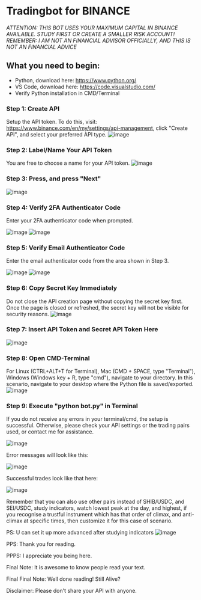 # Tradingbot for BINANCE 
*ATTENTION: THIS BOT USES YOUR MAXIMUM CAPITAL IN BINANCE AVAILABLE. STUDY FIRST OR CREATE A SMALLER RISK ACCOUNT! REMEMBER: I AM NOT AN FINANCIAL ADVISOR OFFICIALLY, AND THIS IS NOT AN FINANCIAL ADVICE* 

## What you need to begin:

- Python, download here: https://www.python.org/
- VS Code, download here: https://code.visualstudio.com/ 
- Verify Python installation in CMD/Terminal

### Step 1: Create API
Setup the API token. To do this, visit: https://www.binance.com/en/my/settings/api-management, click "Create API", and select your preferred API type.
![image](https://github.com/LGLahdo/trading-bot-sei-usdc-and-shib-usdc-daily-revenue-binance/assets/62791047/7c28672e-9668-4a5c-b4e4-0cee66d34e99)


### Step 2: Label/Name Your API Token
You are free to choose a name for your API token.
![image](https://github.com/LGLahdo/trading-bot-sei-usdc-and-shib-usdc-daily-revenue-binance/assets/62791047/ea2eff3c-0104-465b-a040-f70d081e0679)


### Step 3: Press, and press "Next"

![image](https://github.com/LGLahdo/trading-bot-sei-usdc-and-shib-usdc-daily-revenue-binance/assets/62791047/3b1425c6-9cd6-4a09-b4c0-23f453b3d771)

### Step 4: Verify 2FA Authenticator Code
Enter your 2FA authenticator code when prompted.

![image](https://github.com/LGLahdo/trading-bot-sei-usdc-and-shib-usdc-daily-revenue-binance/assets/62791047/f9339377-69a1-42d0-b0d6-d5eee4fd942c)
![image](https://github.com/LGLahdo/trading-bot-sei-usdc-and-shib-usdc-daily-revenue-binance/assets/62791047/37fe9e37-646d-432a-acda-d946417dbee0)

### Step 5: Verify Email Authenticator Code
Enter the email authenticator code from the area shown in Step 3.

![image](https://github.com/LGLahdo/trading-bot-sei-usdc-and-shib-usdc-daily-revenue-binance/assets/62791047/28aea63d-90c9-4a29-8414-78205eaa2bee)
![image](https://github.com/LGLahdo/trading-bot-sei-usdc-and-shib-usdc-daily-revenue-binance/assets/62791047/c478a7ca-6f66-4264-9ad7-96956291edfa)

### Step 6: Copy Secret Key Immediately
Do not close the API creation page without copying the secret key first. Once the page is closed or refreshed, the secret key will not be visible for security reasons.
![image](https://github.com/LGLahdo/trading-bot-sei-usdc-and-shib-usdc-daily-revenue-binance/assets/62791047/e6d04f8e-4ab8-4838-a1f3-aa6bd15958ef)

### Step 7: Insert API Token and Secret API Token Here

![image](https://github.com/LGLahdo/trading-bot-sei-usdc-and-shib-usdc-daily-revenue-binance/assets/62791047/0cf91df7-4a59-4256-a5d7-a9c5bf18b1bd)

### Step 8: Open CMD-Terminal
For Linux (CTRL+ALT+T for Terminal), Mac (CMD + SPACE, type "Terminal"), Windows (Windows key + R, type "cmd"), navigate to your directory. In this scenario, navigate to your desktop where the Python file is saved/exported.
![image](https://github.com/LGLahdo/trading-bot-sei-usdc-and-shib-usdc-daily-revenue-binance/assets/62791047/75367440-5a93-4b6e-ac20-740113633d0c)


### Step 9: Execute "python bot.py" in Terminal
If you do not receive any errors in your terminal/cmd, the setup is successful. Otherwise, please check your API settings or the trading pairs used, or contact me for assistance.

![image](https://github.com/LGLahdo/trading-bot-sei-usdc-and-shib-usdc-daily-revenue-binance/assets/62791047/f696cd32-6172-4026-bbc8-06a85ba5d264)

Error messages will look like this:

![image](https://github.com/LGLahdo/trading-bot-sei-usdc-and-shib-usdc-daily-revenue-binance/assets/62791047/cded3394-68f5-4492-b003-c4a84474b934)

Successful trades look like that here:

![image](https://github.com/LGLahdo/trading-bot-sei-usdc-and-shib-usdc-daily-revenue-binance/assets/62791047/cabc526a-81c5-4978-99ac-f790861db8f9)

Remember that you can also use other pairs instead of SHIB/USDC, and SEI/USDC, study indicators, watch lowest peak at the day, and highest, if you recognise a trustful instrument which has that order of climax, and anti-climax at specific times, then customize it for this case of scenario.

PS: U can set it up more advanced after studying indicators
![image](https://github.com/LGLahdo/trading-bot-sei-usdc-and-shib-usdc-daily-revenue-binance/assets/62791047/5ad254f2-11b4-4ad8-b548-26b986f91445)

PPS: Thank you for reading.
 
PPPS: I appreciate you being here.

Final Note: It is awesome to know people read your text.

Final Final Note: Well done reading! Still Alive? 

Disclaimer: Please don't share your API with anyone.

